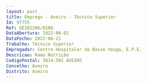 ```yaml
--- 
layout: post
title: Emprego - Aveiro - Técnico Superior
Id: 97755
Ref: OE202206/0106
DataAbertura: 2022-06-02
DataFecho: 2022-06-21
Trabalho: Técnico Superior
Empregador: Centro Hospitalar do Baixo Vouga, E.P.E.
Descricao: Ramo Nutrição
CodigoPostal: 3814-501 AVEIRO
Concelho: Aveiro
Distrito: Aveiro
--- 
```

